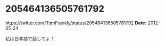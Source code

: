 # 205464136505761792
https://twitter.com/TomFrankly/status/205464136505761792
**Date:** 2012-05-24

私は日本語で話してよ！
